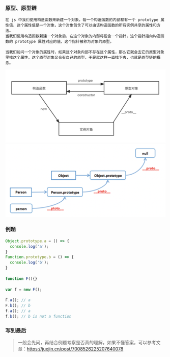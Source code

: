 ### 原型、原型链

    在 js 中我们使用构造函数来新建一个对象，每一个构造函数的内部都有一个 prototype 属性值，这个属性值是一个对象，这个对象包含了可以由该构造函数的所有实例共享的属性和方法。
    当我们使用构造函数新建一个对象后，在这个对象的内部将包含一个指针，这个指针指向构造函数的 prototype 属性对应的值，这个指针被称为对象的原型。

    当我们访问一个对象的属性时，如果这个对象内部不存在这个属性，那么它就会去它的原型对象里找这个属性，这个原型对象又会有自己的原型，于是就这样一直找下去，也就是原型链的概念。

![原型](./proto1.png)
![原型链](./proto2.png)

### 例题

```js
Object.prototype.a = () => {
  console.log('a');
}
Function.prototype.b = () => {
  console.log('b');
}

function F(){}

var f = new F();

F.a(); // a
F.b(); // b
f.a(); // a
f.b(); // b is not a function
```
### 写到最后

> 一般会先问，再结合例题考察是否真的理解，如果不懂答案，可以参考文章：https://juejin.cn/post/7008526225207640078

